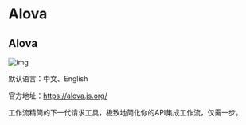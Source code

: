 # Alova

## Alova

![img](/images/javascript/alova/10001.svg)

默认语言：中文、English

官方地址：https://alova.js.org/

工作流精简的下一代请求工具，极致地简化你的API集成工作流，仅需一步。

